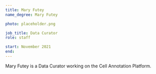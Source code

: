 ```yaml
---
title: Mary Futey
name_degree: Mary Futey

photo: placeholder.png

job_title: Data Curator
role: staff

start: November 2021
end:
---
```

Mary Futey is a Data Curator working on the Cell Annotation Platform.